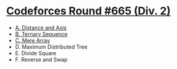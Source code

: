 # [Codeforces Round #665 (Div. 2)](https://codeforces.com/contest/1401)

- [A. Distance and Axis](https://github.com/wingkwong/codeforces/blob/master/contests/1401/A.cpp)
- [B. Ternary Sequence](https://github.com/wingkwong/codeforces/blob/master/contests/1401/B.cpp)
- [C. Mere Array](https://github.com/wingkwong/codeforces/blob/master/contests/1401/C.cpp)
- D. Maximum Distributed Tree
- E. Divide Square
- F. Reverse and Swap